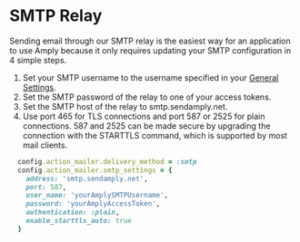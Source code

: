 # SMTP Relay

Sending email through our SMTP relay is the easiest way for an application to use Amply because it only requires updating your SMTP configuration in 4 simple steps.

1. Set your SMTP username to the username specified in your [General Settings](https://sendamply.com/home/settings/general).
2. Set the SMTP password of the relay to one of your access tokens.
3. Set the SMTP host of the relay to smtp.sendamply.net.
4. Use port 465 for TLS connections and port 587 or 2525 for plain connections. 587 and 2525 can be made secure by upgrading the connection with the STARTTLS command, which is supported by most mail clients.

```ruby
  config.action_mailer.delivery_method = :smtp
  config.action_mailer.smtp_settings = {
    address: 'smtp.sendamply.net',
    port: 587,
    user_name: 'yourAmplySMTPUsername',
    password: 'yourAmplyAccessToken',
    authentication: :plain,
    enable_starttls_auto: true
  }
```